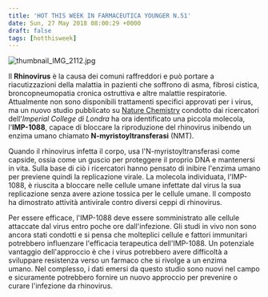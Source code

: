 ```yaml
---
title: 'HOT THIS WEEK IN FARMACEUTICA YOUNGER N.51'
date: Sun, 27 May 2018 08:00:29 +0000
draft: false
tags: [hotthisweek]
---
```


![thumbnail_IMG_2112.jpg](https://silviavernotico.files.wordpress.com/2018/05/thumbnail_img_2112.jpg?w=290)

Il **Rhinovirus** è la causa dei comuni raffreddori e può portare a riacutizzazioni della malattia in pazienti che soffrono di asma, fibrosi cistica, broncopneumopatia cronica ostruttiva e altre malattie respiratorie. Attualmente non sono disponibili trattamenti specifici approvati per i virus, ma un nuovo studio pubblicato su [Nature Chemistry](http://www.nature.com/articles/s41557-018-0039-2.epdf?referrer_access_token=z9RS8LS1GUYU5YxcbWsP5tRgN0jAjWel9jnR3ZoTv0O1JluMLilDhiT946CzcOe8O2q8wQDQsDutO4h48wtJ5vQuVg1UzqdJIfe0wVuQPaoP74-C1D2-ILNCi0m6DxMWkg2zQhqAadAbn0sEleC6WmXFZIjWiR9z9UnLHTJkPJ5bNtPzUypblDZfvoJVZswcDK3nGVMtTnnWepd-ZBuG9XnJR3tgbqH-a66C0faASEUhVZ3sGswufxhwILcGrmdCNHFsLCH95QIBLNz-UDmAMg%3D%3D&tracking_referrer=www.wired.it) condotto dai ricercatori dell'_Imperial College di Londra_ ha ora identificato una piccola molecola, l'**IMP-1088**, capace di bloccare la riproduzione del rhinovirus inibendo un enzima umano chiamato **N-myristoyltransferasi** (NMT).

Quando il rhinovirus infetta il corpo, usa l'N-myristoyltransferasi come capside, ossia come un guscio per proteggere il proprio DNA e mantenersi in vita. Sulla base di ciò i ricercatori hanno pensato di inibire l'enzima umano per previene quindi la replicazione virale. La molecola individuata, l'IMP-1088, è riuscita a bloccare nelle cellule umane infettate dal virus la sua replicazione senza avere azione tossica per le cellule umane. Il composto ha dimostrato attività antivirale contro diversi ceppi di rhinovirus.

Per essere efficace, l'IMP-1088 deve essere somministrato alle cellule attaccate dal virus entro poche ore dall'infezione. Gli studi in vivo non sono ancora stati condotti e si pensa che molteplici cellule e fattori immunitari potrebbero influenzare l'efficacia terapeutica dell'IMP-1088. Un potenziale vantaggio dell'approccio è che i virus potrebbero avere difficoltà a sviluppare resistenza verso un farmaco che si rivolge a un enzima umano. Nel complesso, i dati emersi da questo studio sono nuovi nel campo e sicuramente potrebbero fornire un nuovo approccio per prevenire o curare l'infezione da rhinovirus.